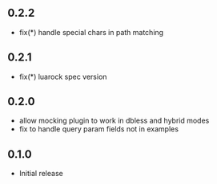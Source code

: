 ## 0.2.2

- fix(*) handle special chars in path matching

## 0.2.1

- fix(*) luarock spec version

## 0.2.0

- allow mocking plugin to work in dbless and hybrid modes
- fix to handle query param fields not in examples

## 0.1.0

- Initial release
